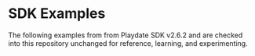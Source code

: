 # SDK Examples

The following examples from from Playdate SDK v2.6.2 and are checked into this
repository unchanged for reference, learning, and experimenting.
